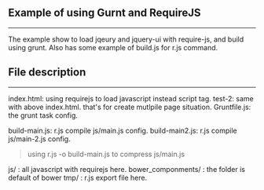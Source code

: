 ## Example of using Gurnt and RequireJS
---
The example show to load jqeury and jquery-ui with require-js, and build using grunt.
Also has some example of build.js for r.js command. 

## File description
---
index.html: using requirejs to load javascript instead script tag.
test-2: same with above index.html. that's for create mutlpile page situation.
Gruntfile.js: the grunt task config.

build-main.js: r.js compile js/main.js config.
build-main2.js: r.js compile js/main-2.js config.
> using r.js -o build-main.js to compress js/main.js

js/ : all javascript with requirejs here.
bower_componments/ : the folder is default of bower
tmp/ : r.js export file here.

